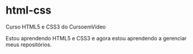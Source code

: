 # html-css
 Curso HTML5 e CSS3 do CursoemVídeo

 Estou aprendendo HTML5 e CSS3 e agora estou aprendendo a gerenciar meus repositórios.
